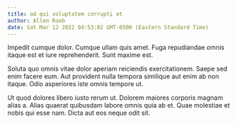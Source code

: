 ```yaml
---
title: ad qui voluptatem corrupti et
author: Allen Roob
date: Sat Mar 12 2022 04:53:02 GMT-0500 (Eastern Standard Time)
---
```

Impedit cumque dolor. Cumque ullam quis amet. Fuga repudiandae omnis itaque est et iure reprehenderit. Sunt maxime est.

 Soluta quo omnis vitae dolor aperiam reiciendis exercitationem. Saepe sed enim facere eum. Aut provident nulla tempora similique aut enim ab non itaque. Odio asperiores iste omnis tempore ut.

 Ut quod dolores libero iusto rerum ut. Dolorem maiores corporis magnam alias a. Alias quaerat quibusdam labore omnis quia ab et. Quae molestiae et nobis qui esse nam. Dicta aut eos neque odit sit.
